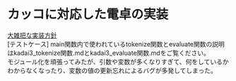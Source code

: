 # カッコに対応した電卓の実装  
 
[大雑把な実装方針](https://docs.google.com/document/d/19kbo2V1HXCCgusr0doHvCtGyhc2Q7m7XtWJFmTP0mYk/edit?usp=sharing)  
[テストケース]
main関数内で使われているtokenize関数とevaluate関数の説明はkadai3_tokenize関数.mdとkadai3_evaluate関数.mdをご覧ください。  
モジュール化を頑張ってみたが、引数や変数が多くなりすぎて、何をしているかわからなくなったり、変数の値の更新忘れによるバグが多発してしまった。  


